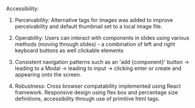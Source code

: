 Accessibility:

1. Perceivability: Alternative tags for images was added to improve perceivability and default thumbnail set to a local image file.

2. Operability: Users can interact with components in slides using various methods (moving through slides) - a combination of left and right keyboard buttons as well clickable elements

3. Consistent navigation patterns such as an 'add {component}' button -> leading to a Modal -> leading to input -> clicking enter or create and appearing onto the screen.

4. Robustness: Cross browser compatability implemented using React framework. Responsive design using flex box and percentage size definitions, accessibility through use of primitive html tags.